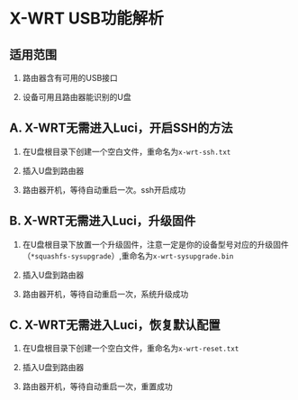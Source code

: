 # X-WRT USB功能解析

## 适用范围

1. 路由器含有可用的USB接口

2. 设备可用且路由器能识别的U盘

## A. X-WRT无需进入Luci，开启SSH的方法

1. 在U盘根目录下创建一个空白文件，重命名为`x-wrt-ssh.txt`

2. 插入U盘到路由器

3. 路由器开机，等待自动重启一次。ssh开启成功

## B. X-WRT无需进入Luci，升级固件

1. 在U盘根目录下放置一个升级固件，注意一定是你的设备型号对应的升级固件（`*squashfs-sysupgrade`）,重命名为`x-wrt-sysupgrade.bin`

2. 插入U盘到路由器

3. 路由器开机，等待自动重启一次，系统升级成功

## C. X-WRT无需进入Luci，恢复默认配置

1. 在U盘根目录下创建一个空白文件，重命名为`x-wrt-reset.txt`

2. 插入U盘到路由器

3. 路由器开机，等待自动重启一次，重置成功

